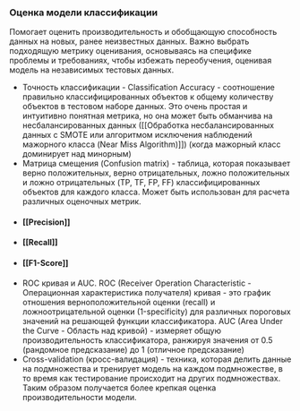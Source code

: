 ### Оценка модели классификации
Помогает оценить производительность и обобщающую способность данных на новых, ранее неизвестных данных.
Важно выбрать подходящую метрику оценивания, основываясь на специфике проблемы и требованиях, чтобы избежать переобучения, оценивая модель на независимых тестовых данных.
- Точность классификации - Classification Accuracy - соотношение правильно классифицированных объектов к общему количеству объектов в тестовом наборе данных. Это очень простая и интуитивно понятная метрика, но она может быть обманчива на несбалансированных данных ([[Обработка несбалансированных данных с SMOTE или алгоритмом исключения наблюдений мажорного класса  (Near Miss Algorithm)]]) (когда мажорный класс доминирует над минорным)
- Матрица смещения (Confusion matrix) - таблица, которая показывает верно положительных, верно отрицательных, ложно положительных и ложно отрицательных (TP, TF, FP, FF) классифицированных объектов для каждого класса. Может быть использован для расчета различных оценочных метрик.
- #### [[Precision]]
- #### [[Recall]]
- #### [[F1-Score]]
- ROC кривая и AUC. ROC (Receiver Operation Characteristic - Операционная характеристика получателя) кривая - это график отношения верноположительной оценки (recall) и ложноотрицательной оценки (1-specificity) для различных пороговых значений на решающей функции классификатора. AUC (Area Under the Curve - Область над кривой) - измеряет общую производительность классификатора, ранжируя значения от 0.5 (рандомное предсказание) до 1 (отличное предсказание)
- Cross-validation (кросс-валидация) - техника, которая делить данные на подмножества и тренирует модель на каждом подмножестве, в то время как тестирование происходит на других подмножествах. Таким образом получается более крепкая оценка производительности модели.